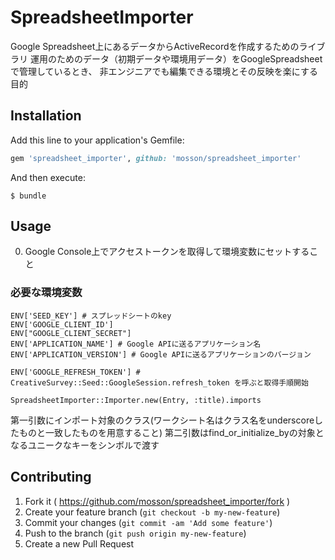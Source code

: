 # SpreadsheetImporter

Google Spreadsheet上にあるデータからActiveRecordを作成するためのライブラリ
運用のためのデータ（初期データや環境用データ）をGoogleSpreadsheetで管理しているとき、
非エンジニアでも編集できる環境とその反映を楽にする目的

## Installation

Add this line to your application's Gemfile:

```ruby
gem 'spreadsheet_importer', github: 'mosson/spreadsheet_importer'
```

And then execute:

    $ bundle

## Usage

0. Google Console上でアクセストークンを取得して環境変数にセットすること

### 必要な環境変数

```
ENV['SEED_KEY'] # スプレッドシートのkey
ENV['GOOGLE_CLIENT_ID']
ENV["GOOGLE_CLIENT_SECRET"]
ENV['APPLICATION_NAME'] # Google APIに送るアプリケーション名
ENV['APPLICATION_VERSION'] # Google APIに送るアプリケーションのバージョン

ENV['GOOGLE_REFRESH_TOKEN'] # CreativeSurvey::Seed::GoogleSession.refresh_token を呼ぶと取得手順開始
```

```
SpreadsheetImporter::Importer.new(Entry, :title).imports
```

第一引数にインポート対象のクラス(ワークシート名はクラス名をunderscoreしたものと一致したものを用意すること)
第二引数はfind_or_initialize_byの対象となるユニークなキーをシンボルで渡す

## Contributing

1. Fork it ( https://github.com/mosson/spreadsheet_importer/fork )
2. Create your feature branch (`git checkout -b my-new-feature`)
3. Commit your changes (`git commit -am 'Add some feature'`)
4. Push to the branch (`git push origin my-new-feature`)
5. Create a new Pull Request
